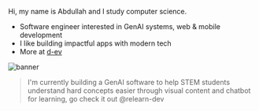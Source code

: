 Hi, my name is Abdullah and I study computer science.

- Software engineer interested in GenAI systems, web & mobile development
- I like building impactful apps with modern tech
- More at [d-ev](https://d-ev.space)

![banner](https://github.com/user-attachments/assets/085b9dd6-29b2-49a4-b382-b1da1bd3500a)
> I'm currently building a GenAI software to help STEM students understand hard concepts easier through visual content and chatbot for learning, go check it out @relearn-dev
